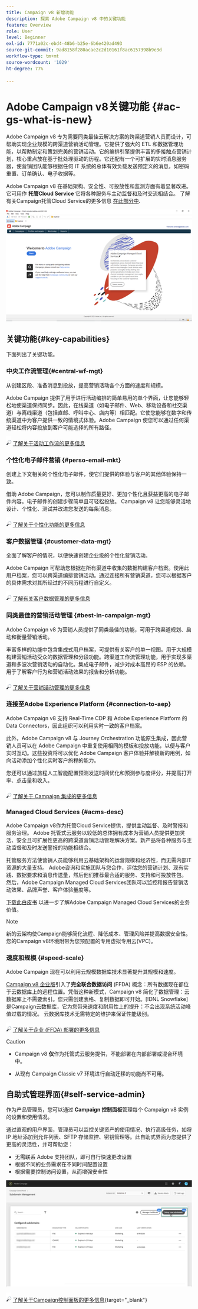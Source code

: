 ```yaml
---
title: Campaign v8 新增功能
description: 探索 Adobe Campaign v8 中的关键功能
feature: Overview
role: User
level: Beginner
exl-id: 7771a02c-ebd4-48b6-b25e-6b6e420ad493
source-git-commit: 9ad8158f280acae2c2d10161f8ac6157398b9e3d
workflow-type: tm+mt
source-wordcount: '1029'
ht-degree: 77%

---
```


# Adobe Campaign v8关键功能 {#ac-gs-what-is-new}

Adobe Campaign v8 专为需要同类最佳云解决方案的跨渠道营销人员而设计，可帮助实现企业规模的跨渠道营销活动管理。它提供了强大的 ETL 和数据管理功能，以帮助制定和策划完美的营销活动。它的编排引擎提供丰富的多接触点营销计划，核心重点放在基于批处理驱动的历程。它还配有一个可扩展的实时消息服务器，使营销团队能够根据任何 IT 系统的总体有效负载发送预定义的消息，如密码重置、订单确认、电子收据等。

Adobe Campaign v8 在基础架构、安全性、可投放性和监测方面有着显著改进。它可用作 **托管Cloud Service** 它将各种服务与主动监督和及时交流相结合。 了解有关Campaign托管Cloud Service的更多信息 [在此部分中](#acms-desc).

![](assets/home-page.png)

## 关键功能{#key-capabilities}

下面列出了关键功能。

### 中央工作流管理{#central-wf-mgt}

从创建区段、准备消息到投放，提高营销活动各个方面的速度和规模。

Adobe Campaign 提供了用于进行活动编排的简单易用的单个界面，让您能够轻松地使渠道保持同步。因此，在线渠道（如电子邮件、Web、移动设备和社交渠道）与离线渠道（包括直邮、呼叫中心、店内等）相匹配。它使您能够在数字和传统渠道中为客户提供一致的情境式体验。Adobe Campaign 使您可以通过任何渠道轻松将内容投放到客户可能选择的所有路径。

![](../assets/do-not-localize/glass.png) [了解关于活动工作流的更多信息](../config/workflows.md)

### 个性化电子邮件营销 {#perso-email-mkt}

创建上下文相关的个性化电子邮件，使它们提供的体验与客户的其他体验保持一致。

借助 Adobe Campaign，您可以制作质量更好、更加个性化且获益更高的电子邮件内容。电子邮件的创建步骤简单且可轻松投放。 Campaign v8 让您能够灵活地设计、个性化、测试并改进您发送的每条消息。

![](../assets/do-not-localize/glass.png) [了解关于个性化功能的更多信息](create-message.md)

### 客户数据管理 {#customer-data-mgt}

全面了解客户的情况，以便快速创建企业级的个性化营销活动。

Adobe Campaign 可帮助您根据在所有渠道中收集的数据构建客户档案。使用此用户档案，您可以跨渠道编排营销活动。通过连接所有营销渠道，您可以根据客户的具体需求对其所经过的不同历程进行自定义。

![](../assets/do-not-localize/glass.png) [了解有关客户数据管理的更多信息](audiences.md)

### 同类最佳的营销活动管理 {#best-in-campaign-mgt}

Adobe Campaign v8 为营销人员提供了同类最佳的功能，可用于跨渠道规划、启动和衡量营销活动。

丰富多样的功能中包含集成式用户档案，可提供有关客户的单一视图。用于大规模构建营销活动受众的数据管理和分段功能。跨渠道工作流管理功能，用于实现多渠道和多波次营销活动的自动化。集成电子邮件，减少对成本高昂的 ESP 的依赖。用于了解客户行为和营销活动效果的报告和分析功能。

![](../assets/do-not-localize/glass.png) [了解关于营销活动管理的更多信息](campaigns.md)


### 连接至Adobe Experience Platform {#connection-to-aep}

Adobe Campaign v8 支持 Real-Time CDP 和 Adobe Experience Platform 的 Data Connectors，因此组织可以利用实时一致的客户档案。

此外，Adobe Campaign v8 与 Journey Orchestration 功能原生集成，因此营销人员可以在 Adobe Campaign 中重复使用相同的模板和投放功能，以便与客户实时互动。这些投资将可以优化 Adobe Campaign 客户体验并解锁新的用例，如向活动添加个性化实时客户旅程的能力。

您还可以通过旅程人工智能配置预测发送时间优化和预测参与度评分，并提高打开率、点击量和收入。

![](../assets/do-not-localize/glass.png) [了解关于 Campaign 集成的更多信息](../connect/integration.md)


### Managed Cloud Services {#acms-desc}

Adobe Campaign v8作为托管Cloud Service提供，提供主动监督、及时警报和服务治理。 Adobe 托管式云服务以较低的总体拥有成本为营销人员提供更加灵活、安全且可扩展性更高的跨渠道营销活动管理解决方案。新产品将各种服务与主动监督和及时发送警报的功能相结合。

托管服务方法使营销人员能够利用云基础架构的运营规模和经济性，而无需内部IT资源的大量支持。 Adobe咨询和实施团队与您合作，评估您的营销计划、现有实践、数据要求和消息传送量，然后他们推荐最合适的服务、支持和可投放性包。 然后，Adobe Campaign Managed Cloud Services团队可以监控和报告营销活动效果、品牌声誉、客户体验量度等。

[下载此白皮书](assets/do-not-localize/IDC-Report-BusinessValueOfAdobeCampaign.pdf) 以进一步了解Adobe Campaign Managed Cloud Services的业务价值。

>[!NOTE]
>
>新的云架构使Campaign能够简化流程、降低成本、管理风险并提高数据安全性。 您的Campaign v8环境附带为您预配置的专用虚拟专用云(VPC)。

### 速度和规模 {#speed-scale}

Adobe Campaign 现在可以利用云规模数据库技术显著提升其规模和速度。

[Campaign v8 企业版](../architecture/enterprise-deployment.md)引入了&#x200B;**完全联合数据访问** (FFDA) 概念：所有数据现在都位于云数据库上的远程位置。凭借这种新模式，Campaign v8 简化了数据管理：云数据库上不需要索引。您只需创建表格、复制数据即可开始。[!DNL Snowflake] 是Campaign云数据库，它为您带来速度和耐用性上的提升：不会出现系统活动峰值过载的情况。 云数据库技术无需特定的维护来保证性能级别。

![](../assets/do-not-localize/glass.png) [了解关于企业 (FFDA) 部署的更多信息](../architecture/enterprise-deployment.md)

>[!CAUTION]
>
>* Campaign v8 **仅**&#x200B;作为托管式云服务提供，不能部署在内部部署或混合环境中。
>
>* 从现有 Campaign Classic v7 环境进行自动迁移的功能尚不可用。


## 自助式管理界面{#self-service-admin}

作为产品管理员，您可以通过 **Campaign 控制面板**&#x200B;管理每个 Campaign v8 实例的设置和使用情况。

通过直观的用户界面，管理员可以监控关键资产的使用情况、执行高级任务，如将 IP 地址添加到允许列表、SFTP 存储监控、密钥管理等。此自助式界面为您提供了更高的灵活性，并可帮助您：

* 无需联系 Adobe 支持团队，即可自行快速更改设置
* 根据不同的业务需求在不同时间配置设置
* 根据需要控制访问设置，从而增强安全性

![](assets/subdomain1.png)

![](../assets/do-not-localize/glass.png) [了解关于Campaign控制面板的更多信息](https://experienceleague.adobe.com/docs/control-panel/using/discover-control-panel/key-features.html?lang=zh-Hans){target="_blank"}


